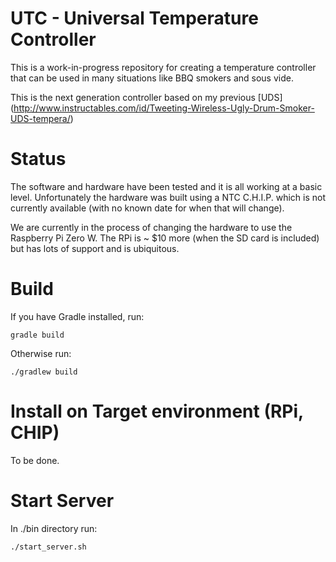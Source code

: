 # UTC - Universal Temperature Controller

This is a work-in-progress repository for creating a temperature controller that can be used in many situations like BBQ smokers and sous vide.

This is the next generation controller based on my previous [UDS] (http://www.instructables.com/id/Tweeting-Wireless-Ugly-Drum-Smoker-UDS-tempera/)

# Status

The software and hardware have been tested and it is all working at a basic level.  Unfortunately
the hardware was built using a NTC C.H.I.P. which is not currently available (with no known date
for when that will change).

We are currently in the process of changing the hardware to use the Raspberry Pi Zero W.  The
RPi is ~ $10 more (when the SD card is included) but has lots of support and is ubiquitous.

# Build

If you have Gradle installed, run:

```gradle build```

Otherwise run:

```./gradlew build```

# Install on Target environment (RPi, CHIP)

To be done.

# Start Server

In ./bin directory run:

```./start_server.sh```